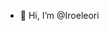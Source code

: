 - 👋 Hi, I’m @Iroeleori

<!---
Iroeleori/Iroeleori is a ✨ special ✨ repository because its `README.md` (this file) appears on your GitHub profile.
You can click the Preview link to take a look at your changes.
--->
